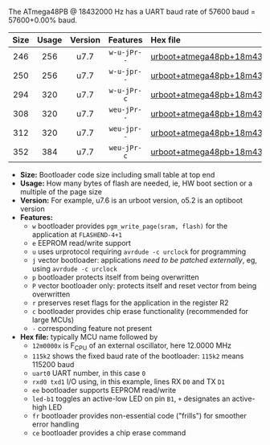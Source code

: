 The ATmega48PB @ 18432000 Hz has a UART baud rate of 57600 baud = 57600+0.00% baud.

|Size|Usage|Version|Features|Hex file|
|:-:|:-:|:-:|:-:|:--|
|246|256|u7.7|`w-u-jPr--`|[urboot+atmega48pb+18m4320x+++57k6_uart0_rxd0_txd1_led+b5.hex](https://raw.githubusercontent.com/stefanrueger/urboot.hex/main/cores/minicore/atmega48pb/external_oscillator/fcpu+18m4320_Hz/br+++57k6_bps/urboot+atmega48pb+18m4320x+++57k6_uart0_rxd0_txd1_led+b5.hex)|
|250|256|u7.7|`w-u-jpr--`|[urboot+atmega48pb+18m4320x+++57k6_uart0_rxd0_txd1_led+b5_fr.hex](https://raw.githubusercontent.com/stefanrueger/urboot.hex/main/cores/minicore/atmega48pb/external_oscillator/fcpu+18m4320_Hz/br+++57k6_bps/urboot+atmega48pb+18m4320x+++57k6_uart0_rxd0_txd1_led+b5_fr.hex)|
|294|320|u7.7|`w-u-jPr-c`|[urboot+atmega48pb+18m4320x+++57k6_uart0_rxd0_txd1_led+b5_fr_ce.hex](https://raw.githubusercontent.com/stefanrueger/urboot.hex/main/cores/minicore/atmega48pb/external_oscillator/fcpu+18m4320_Hz/br+++57k6_bps/urboot+atmega48pb+18m4320x+++57k6_uart0_rxd0_txd1_led+b5_fr_ce.hex)|
|308|320|u7.7|`weu-jPr--`|[urboot+atmega48pb+18m4320x+++57k6_uart0_rxd0_txd1_ee_led+b5.hex](https://raw.githubusercontent.com/stefanrueger/urboot.hex/main/cores/minicore/atmega48pb/external_oscillator/fcpu+18m4320_Hz/br+++57k6_bps/urboot+atmega48pb+18m4320x+++57k6_uart0_rxd0_txd1_ee_led+b5.hex)|
|312|320|u7.7|`weu-jpr--`|[urboot+atmega48pb+18m4320x+++57k6_uart0_rxd0_txd1_ee_led+b5_fr.hex](https://raw.githubusercontent.com/stefanrueger/urboot.hex/main/cores/minicore/atmega48pb/external_oscillator/fcpu+18m4320_Hz/br+++57k6_bps/urboot+atmega48pb+18m4320x+++57k6_uart0_rxd0_txd1_ee_led+b5_fr.hex)|
|352|384|u7.7|`weu-jPr-c`|[urboot+atmega48pb+18m4320x+++57k6_uart0_rxd0_txd1_ee_led+b5_fr_ce.hex](https://raw.githubusercontent.com/stefanrueger/urboot.hex/main/cores/minicore/atmega48pb/external_oscillator/fcpu+18m4320_Hz/br+++57k6_bps/urboot+atmega48pb+18m4320x+++57k6_uart0_rxd0_txd1_ee_led+b5_fr_ce.hex)|

- **Size:** Bootloader code size including small table at top end
- **Usage:** How many bytes of flash are needed, ie, HW boot section or a multiple of the page size
- **Version:** For example, u7.6 is an urboot version, o5.2 is an optiboot version
- **Features:**
  + `w` bootloader provides `pgm_write_page(sram, flash)` for the application at `FLASHEND-4+1`
  + `e` EEPROM read/write support
  + `u` uses urprotocol requiring `avrdude -c urclock` for programming
  + `j` vector bootloader: applications *need to be patched externally*, eg, using `avrdude -c urclock`
  + `p` bootloader protects itself from being overwritten
  + `P` vector bootloader only: protects itself and reset vector from being overwritten
  + `r` preserves reset flags for the application in the register R2
  + `c` bootloader provides chip erase functionality (recommended for large MCUs)
  + `-` corresponding feature not present
- **Hex file:** typically MCU name followed by
  + `12m0000x` is F<sub>CPU</sub> of an external oscillator, here 12.0000 MHz
  + `115k2` shows the fixed baud rate of the bootloader: `115k2` means 115200 baud
  + `uart0` UART number, in this case `0`
  + `rxd0 txd1` I/O using, in this example, lines RX `D0` and TX `D1`
  + `ee` bootloader supports EEPROM read/write
  + `led-b1` toggles an active-low LED on pin `B1`, `+` designates an active-high LED
  + `fr` bootloader provides non-essential code ("frills") for smoother error handling
  + `ce` bootloader provides a chip erase command
